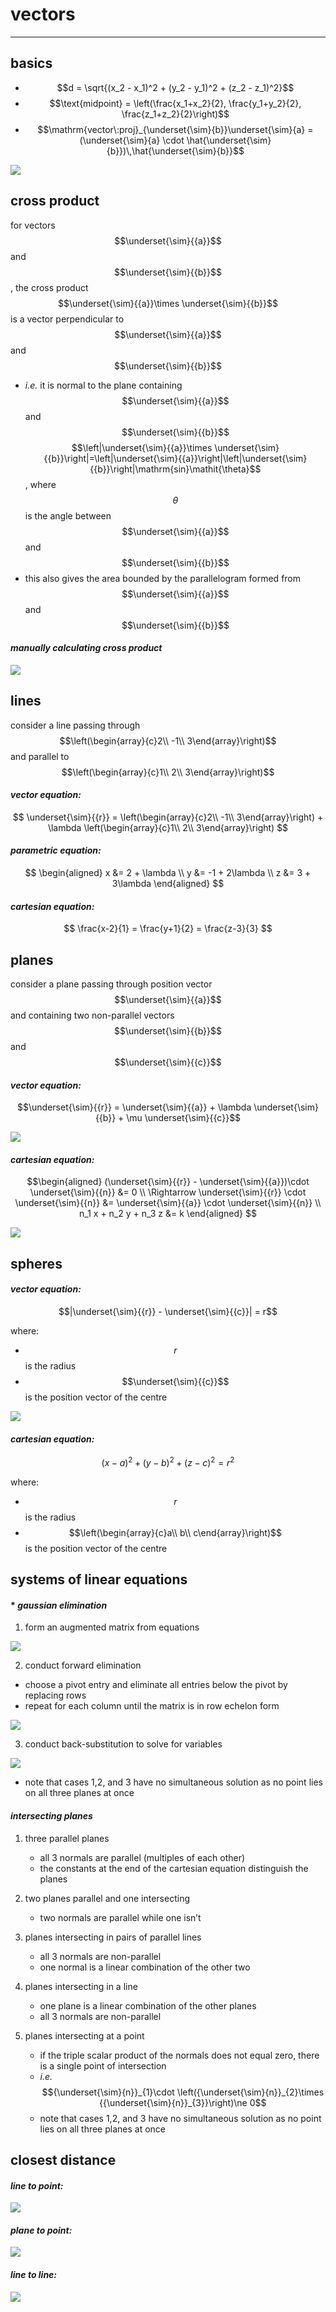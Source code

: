 # vectors

***

## **basics**
- $$d = \sqrt{(x_2 - x_1)^2 + (y_2 - y_1)^2 + (z_2 - z_1)^2}$$
- $$\text{midpoint} = \left(\frac{x_1+x_2}{2}, \frac{y_1+y_2}{2}, \frac{z_1+z_2}{2}\right)$$
- $$\mathrm{vector\:proj}_{\underset{\sim}{b}}\underset{\sim}{a} = (\underset{\sim}{a} \cdot \hat{\underset{\sim}{b}})\,\hat{\underset{\sim}{b}}$$

![](images/image_1.a2a38ccd.png)

## **cross product**

for vectors $$\underset{\sim}{{a}}$$ and $$\underset{\sim}{{b}}$$, the cross product $$\underset{\sim}{{a}}\times \underset{\sim}{{b}}$$ is a vector perpendicular to $$\underset{\sim}{{a}}$$ and $$\underset{\sim}{{b}}$$
  * _i.e._ it is normal to the plane containing $$\underset{\sim}{{a}}$$ and $$\underset{\sim}{{b}}$$
$$\left|\underset{\sim}{{a}}\times \underset{\sim}{{b}}\right|=\left|\underset{\sim}{{a}}\right|\left|\underset{\sim}{{b}}\right|\mathrm{sin}\mathit{\theta}$$, where $$\theta$$is the angle between $$\underset{\sim}{{a}}$$ and $$\underset{\sim}{{b}}$$
  * this also gives the area bounded by the parallelogram formed from $$\underset{\sim}{{a}}$$ and $$\underset{\sim}{{b}}$$

#### _manually calculating cross product_

![](images/image_2.7bab86df.png)

## **lines**

consider a line passing through $$\left(\begin{array}{c}2\\ -1\\ 3\end{array}\right)$$ and parallel to $$\left(\begin{array}{c}1\\ 2\\ 3\end{array}\right)$$

#### _vector equation:_
  $$
  \underset{\sim}{{r}} = \left(\begin{array}{c}2\\ -1\\ 3\end{array}\right) + \lambda \left(\begin{array}{c}1\\ 2\\ 3\end{array}\right)
  $$

#### _parametric equation:_
  $$
  \begin{aligned}
  x &= 2 + \lambda \\
  y &= -1 + 2\lambda \\
  z &= 3 + 3\lambda
  \end{aligned}
  $$

#### _cartesian equation:_
  $$
  \frac{x-2}{1} = \frac{y+1}{2} = \frac{z-3}{3}
  $$

## **planes**

consider a plane passing through position vector $$\underset{\sim}{{a}}$$ and containing two non-parallel vectors $$\underset{\sim}{{b}}$$ and $$\underset{\sim}{{c}}$$

#### _vector equation:_
  $$\underset{\sim}{{r}} = \underset{\sim}{{a}} + \lambda \underset{\sim}{{b}} + \mu \underset{\sim}{{c}}$$

  ![](images/image_3.57965e1e.png)

#### _cartesian equation:_
  $$\begin{aligned} (\underset{\sim}{{r}} - \underset{\sim}{{a}})\cdot \underset{\sim}{{n}} &= 0 \\ \Rightarrow \underset{\sim}{{r}} \cdot \underset{\sim}{{n}} &= \underset{\sim}{{a}} \cdot \underset{\sim}{{n}} \\ n_1 x + n_2 y + n_3 z &= k \end{aligned} $$

  ![](images/image_4.9942acb4.png)

## **spheres**

#### _vector equation:_
  $$|\underset{\sim}{{r}} - \underset{\sim}{{c}}| = r$$
  
  where:
  * $$r$$ is the radius
  * $$\underset{\sim}{{c}}$$ is the position vector of the centre

  ![](images/image_5.ca78936e.png)

#### _cartesian equation:_
  $$(x-a)^2 + (y-b)^2 + (z-c)^2 = r^2$$

  where:
  * $$r$$ is the radius
  * $$\left(\begin{array}{c}a\\ b\\ c\end{array}\right)$$ is the position vector of the centre

## **systems of linear equations**

#### * _gaussian elimination_
  1. form an augmented matrix from equations
  
  ![](images/image_6.d2f641e0.png)
  
  2. conduct forward elimination
  * choose a pivot entry and eliminate all entries below the pivot by replacing rows
  * repeat for each column until the matrix is in row echelon form

  ![](images/image_7.49b6a461.png)

  3. conduct back-substitution to solve for variables

  ![](images/image_8.5d9d05cd.png)
  
  - note that cases 1,2, and 3 have no simultaneous solution as no point lies on all three planes at once

#### *_intersecting planes_*
1. three parallel planes
    * all 3 normals are parallel (multiples of each other)
    * the constants at the end of the cartesian equation distinguish the planes

2. two planes parallel and one intersecting
    * two normals are parallel while one isn’t

3. planes intersecting in pairs of parallel lines
    * all 3 normals are non-parallel
    * one normal is a linear combination of the other two

4. planes intersecting in a line
    * one plane is a linear combination of the other planes
    * all 3 normals are non-parallel

5. planes intersecting at a point
    * if the triple scalar product of the normals does not equal zero, there is a single point of intersection
    * *i.e.* $${\underset{\sim}{n}}_{1}\cdot \left({\underset{\sim}{n}}_{2}\times {{\underset{\sim}{n}}_{3}}\right)\ne 0$$
    * note that cases 1,2, and 3 have no simultaneous solution as no point lies on all three planes at once

## **closest distance**
#### _line to point:_

  ![](images/image_9.d0e0c80b.png)
#### _plane to point:_

  ![](images/image_10.1e6361a2.png)
#### _line to line:_

  ![](images/image_11.0adeadff.png)

